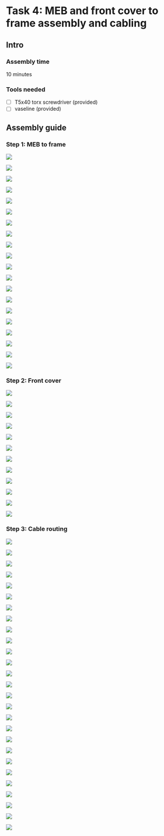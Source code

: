 # Task 4: MEB and front cover to frame assembly and cabling

## Intro

### Assembly time

10 minutes

### Tools needed

* [ ] T5x40 torx screwdriver \(provided\)
* [ ] vaseline \(provided\)

## Assembly guide

### Step 1: MEB to frame

![](../.gitbook/assets/p1020376.jpg)

![](../.gitbook/assets/p1020380.jpg)

![](../.gitbook/assets/p1020381.jpg)

![](../.gitbook/assets/p1020383.jpg)

![](../.gitbook/assets/p1020384.jpg)

![](../.gitbook/assets/p1020385.jpg)

![](../.gitbook/assets/p1020386.jpg)

![](../.gitbook/assets/p1020387.jpg)

![](../.gitbook/assets/p1020388.jpg)

![](../.gitbook/assets/p1020392.jpg)

![](../.gitbook/assets/p1020394.jpg)

![](../.gitbook/assets/p1020399.jpg)

![](../.gitbook/assets/p1020402.jpg)

![](../.gitbook/assets/p1020405.jpg)

![](../.gitbook/assets/p1020408.jpg)

![](../.gitbook/assets/p1020409.jpg)

![](../.gitbook/assets/p1020412.jpg)

![](../.gitbook/assets/p1020415.jpg)

![](../.gitbook/assets/p1020416.jpg)

![](../.gitbook/assets/p1020418.jpg)

### Step 2: Front cover

![](../.gitbook/assets/p1020420.jpg)

![](../.gitbook/assets/p1020422.jpg)

![](../.gitbook/assets/p1020423.jpg)

![](../.gitbook/assets/p1020426.jpg)

![](../.gitbook/assets/p1020428.jpg)

![](../.gitbook/assets/p1020430.jpg)

![](../.gitbook/assets/p1020432.jpg)

![](../.gitbook/assets/p1020433.jpg)

![](../.gitbook/assets/p1020436.jpg)

![](../.gitbook/assets/p1020438.jpg)

![](../.gitbook/assets/p1020440.jpg)

![](../.gitbook/assets/p1020442.jpg)

### Step 3: Cable routing

![](../.gitbook/assets/p1020446%20%281%29.jpg)

![](../.gitbook/assets/p1020448.jpg)

![](../.gitbook/assets/p1020449.jpg)

![](../.gitbook/assets/p1020450.jpg)

![](../.gitbook/assets/p1020451.jpg)

![](../.gitbook/assets/p1020452.jpg)

![](../.gitbook/assets/p1020453.jpg)

![](../.gitbook/assets/p1020454.jpg)

![](../.gitbook/assets/p1020457.jpg)

![](../.gitbook/assets/p1020458.jpg)

![](../.gitbook/assets/p1020462.jpg)

![](../.gitbook/assets/p1020463.jpg)

![](../.gitbook/assets/p1020465.jpg)

![](../.gitbook/assets/p1020466.jpg)

![](../.gitbook/assets/p1020467.jpg)

![](../.gitbook/assets/p1020470.jpg)

![](../.gitbook/assets/p1020472.jpg)

![](../.gitbook/assets/p1020474.jpg)

![](../.gitbook/assets/p1020476.jpg)

![](../.gitbook/assets/p1020477.jpg)

![](../.gitbook/assets/p1020479.jpg)

![](../.gitbook/assets/p1020481.jpg)

![](../.gitbook/assets/p1020482.jpg)

![](../.gitbook/assets/p1020485.jpg)

![](../.gitbook/assets/p1020486.jpg)

![](../.gitbook/assets/p1020493.jpg)

![](../.gitbook/assets/p1020494.jpg)

